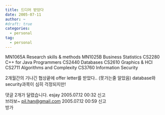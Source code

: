 ```yaml
---
title: 드디어 받았다
date: 2005-07-11
author: ~
#draft: true
categories:
  - personal
tag:
  - personal
---
```




MN1065A Research skills & methods
MN1025B Business Statistics
CS2280 C++ for Java Programmers
CS2440 Databases
CS2610 Graphics & HCI
CS2711 Algorithms and Complexity
CS3760 Information Security

2개월간의 기나긴 협상끝에 offer letter를 받았다..
(못가는줄 알았음)
database와 security과목이 심히 걱정되지만!


 댓글  2개가 달렸습니다.
 esjay 2005.07.12 00:32 신고   
브라보~
 pil.han@gmail.com 2005.07.12 00:59 신고   
방가




